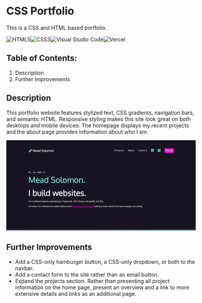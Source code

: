 # CSS Portfolio

This is a CSS and HTML based portfolio.

![HTML5](https://img.shields.io/badge/html5-%23E34F26.svg?style=for-the-badge&logo=html5&logoColor=white)![CSS3](https://img.shields.io/badge/css3-%231572B6.svg?style=for-the-badge&logo=css3&logoColor=white)![Visual Studio Code](https://img.shields.io/badge/Visual%20Studio%20Code-0078d7.svg?style=for-the-badge&logo=visual-studio-code&logoColor=white)![Vercel](https://img.shields.io/badge/vercel-%23000000.svg?style=for-the-badge&logo=vercel&logoColor=white)

## Table of Contents:

1. Description
2. Further Improvements

## Description

This portfolio website features stylized text, CSS gradients, navigation bars, and semantic HTML. Responsive styling makes this site look great on both desktops and mobile devices. The homepage displays my recent projects and the about page provides information about who I am.

![Intro Screenshot](img/screenshot.png)

## Further Improvements

- Add a CSS-only hamburger button, a CSS-only dropdown, or both to the navbar.
- Add a contact form to the site rather than an email button.
- Expand the projects section. Rather than presenting all project information on the home page, present an overview and a link to more extensive details and links as an additional page.
